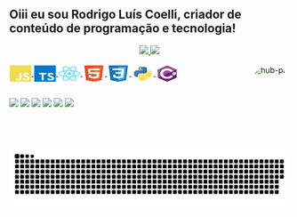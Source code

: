 
## Oiii eu sou Rodrigo Luís Coelli, criador de conteúdo de programação e tecnologia!


<div align="center">

<a href="https://github.com/conexohub">

<img height="180em" src="https://github-readme-stats.vercel.app/api?username=conexohub&show_icons=true&theme=dracula&include_all_commits=true&count_private=true"/>

<img height="180em" src="https://github-readme-stats.vercel.app/api/top-langs/?username=conexohub&layout=compact&langs_count=7&theme=dracula"/>

</div>

<div style="display: inline_block"><br>

<img align="center" alt="hub-Js" height="30" width="40" src="https://raw.githubusercontent.com/devicons/devicon/master/icons/javascript/javascript-plain.svg">

<img align="center" alt="hub-Ts" height="30" width="40" src="https://raw.githubusercontent.com/devicons/devicon/master/icons/typescript/typescript-plain.svg">

<img align="center" alt="hub-React" height="30" width="40" src="https://raw.githubusercontent.com/devicons/devicon/master/icons/react/react-original.svg">

<img align="center" alt="hub-HTML" height="30" width="40" src="https://raw.githubusercontent.com/devicons/devicon/master/icons/html5/html5-original.svg">

<img align="center" alt="hub-CSS" height="30" width="40" src="https://raw.githubusercontent.com/devicons/devicon/master/icons/css3/css3-original.svg">

<img align="center" alt="hub-Python" height="30" width="40" src="https://raw.githubusercontent.com/devicons/devicon/master/icons/python/python-original.svg">

<img align="center" alt="hub-Csharp" height="30" width="40" src="https://raw.githubusercontent.com/devicons/devicon/master/icons/csharp/csharp-original.svg">

<img align="right" alt="hub-pic" height="150" style="border-radius:50px;" src="https://conexo.studio/wp-content/uploads/2022/07/rodrigo-1013x927-px.png?width=676&height=676">

</div>


##
  
<div>
  <a href="https://www.youtube.com/channel/UC1seCDA0nwh7OJPJ7G-fukg" target="_blank"><img src="https://img.shields.io/badge/YouTube-FF0000?style=for-the-badge&logo=youtube&logoColor=white" target="_blank"></a>
  <a href="https://instagram.com/conexohub" target="_blank"><img src="https://img.shields.io/badge/-Instagram-%23E4405F?style=for-the-badge&logo=instagram&logoColor=white" target="_blank"></a>
 	<a href="https://www.twitch.tv/conexohub" target="_blank"><img src="https://img.shields.io/badge/Twitch-9146FF?style=for-the-badge&logo=twitch&logoColor=white" target="_blank"></a>
 <a href="https://discord.gg/" target="_blank"><img src="https://img.shields.io/badge/Discord-7289DA?style=for-the-badge&logo=discord&logoColor=white" target="_blank"></a> 
  <a href = "mailto:conexohub@gmail.com"><img src="https://img.shields.io/badge/Gmail-D14836?style=for-the-badge&logo=gmail&logoColor=white" target="_blank"></a>
  <a href="https://www.linkedin.com/in/conexohub" target="_blank"><img src="https://img.shields.io/badge/-LinkedIn-%230077B5?style=for-the-badge&logo=linkedin&logoColor=white" target="_blank"></a>   
</div>

![Snake animation](https://github.com/conexohub/conexohub/blob/output/github-contribution-grid-snake.svg)
